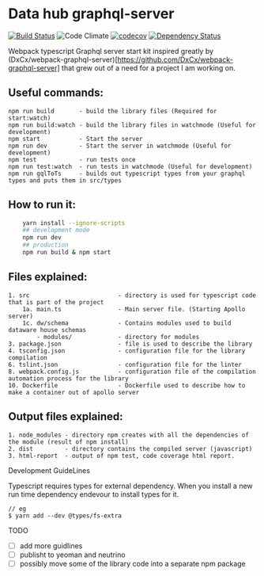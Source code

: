 # Data hub graphql-server

[![Build Status](https://travis-ci.org/epicallan/webpack-graphql-typescript.svg?branch=master)](https://travis-ci.org/epicallan/webpack-graphql-typescript)
![Code Climate](https://codeclimate.com/github/epicallan/webpack-graphql-typescript.svg)
[![codecov](https://codecov.io/gh/epicallan/webpack-graphql-typescript/branch/master/graph/badge.svg)](https://codecov.io/gh/epicallan/webpack-graphql-typescript)
[![Dependency Status](https://gemnasium.com/badges/github.com/epicallan/webpack-graphql-typescript.svg)](https://gemnasium.com/github.com/epicallan/webpack-graphql-typescript)

Webpack typescript Graphql server start kit inspired greatly by
(DxCx/webpack-graphql-server)[https://github.com/DxCx/webpack-graphql-server] that grew out of a need for a project I am working on.

Useful commands:
----
    npm run build       - build the library files (Required for start:watch)
    npm run build:watch - build the library files in watchmode (Useful for development)
    npm start           - Start the server
    npm run dev         - Start the server in watchmode (Useful for development)
    npm test            - run tests once
    npm run test:watch  - run tests in watchmode (Useful for development)
    npm run gqlToTs     - builds out typescript types from your graphql types and puts them in src/types
How to run it:
----
```bash
    yarn install --ignore-scripts
    ## development mode
    npm run dev
    ## production
    npm run build & npm start
```

Files explained:
----
    1. src                         - directory is used for typescript code that is part of the project
        1a. main.ts                - Main server file. (Starting Apollo server)
        1c. dw/schema              - Contains modules used to build dataware house schemas
            - modules/             - directory for modules
    3. package.json                - file is used to describe the library
    4. tsconfig.json               - configuration file for the library compilation
    6. tslint.json                 - configuration file for the linter
    8. webpack.config.js           - configuration file of the compilation automation process for the library
    10. Dockerfile                 - Dockerfile used to describe how to make a container out of apollo server


Output files explained:
----
    1. node_modules - directory npm creates with all the dependencies of the module (result of npm install)
    2. dist         - directory contains the compiled server (javascript)
    3. html-report  - output of npm test, code coverage html report.

Development GuideLines

Typescript requires types for external dependency. When you install a new run time dependency endevour to install types for it.
```
// eg
$ yarn add --dev @types/fs-extra
```

TODO

- [ ] add more guidlines
- [ ] publisht to yeoman and neutrino
- [ ] possibly move some of the library code into a separate npm package